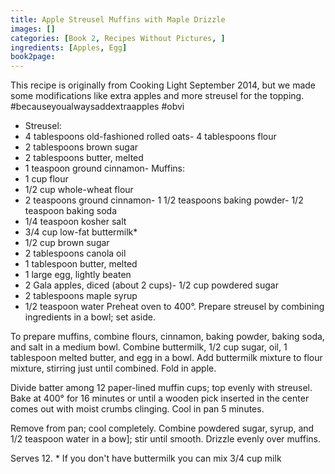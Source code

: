 ```yaml
---
title: Apple Streusel Muffins with Maple Drizzle
images: []
categories: [Book 2, Recipes Without Pictures, ]
ingredients: [Apples, Egg]
book2page: 
---
```


This recipe is originally from Cooking Light September 2014, but we made some modifications like extra apples and more streusel for the topping. #becauseyoualwaysaddextraapples #obvi 

- Streusel:
- 4 tablespoons old-fashioned rolled oats- 4 tablespoons flour
- 2 tablespoons brown sugar
- 2 tablespoons butter, melted
- 1 teaspoon ground cinnamon- Muffins:
- 1 cup flour
- 1/2 cup whole-wheat flour
- 2 teaspoons ground cinnamon- 1 1/2 teaspoons baking powder- 1/2 teaspoon baking soda
- 1/4 teaspoon kosher salt
- 3/4 cup low-fat buttermilk*
- 1/2 cup brown sugar
- 2 tablespoons canola oil
- 1 tablespoon butter, melted
- 1 large egg, lightly beaten
- 2 Gala apples, diced (about 2 cups)- 1/2 cup powdered sugar
- 2 tablespoons maple syrup
- 1/2 teaspoon water
Preheat oven to 400°. Prepare streusel by combining ingredients in a bowl; set aside. 

To prepare muffins, combine flours, cinnamon, baking powder, baking soda, and salt in a medium bowl. Combine buttermilk, 1/2 cup sugar, oil, 1 tablespoon melted butter, and egg in a bowl. Add buttermilk mixture to flour mixture, stirring just until combined. Fold in apple. 

Divide batter among 12 paper-lined muffin cups; top evenly with streusel. Bake at 400° for 16 minutes or until a wooden pick inserted in the center comes out with moist crumbs clinging. Cool in pan 5 minutes. 

Remove from pan; cool completely. Combine powdered sugar, syrup, and 1/2 teaspoon water in a bow]; stir until smooth. Drizzle evenly over muffins. 

Serves 12. * If you don't have buttermilk you can mix 3/4 cup milk